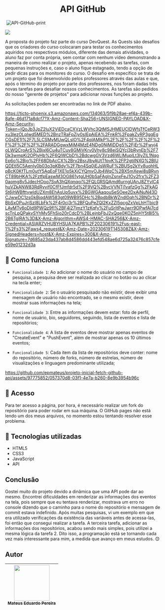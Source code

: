 #  <h1 align="center"> API GitHub </h1>

<img> ![API-GitHub-print](https://github.com/epmateus/projeto-inicial-fetch-github-api/assets/97775852/1c188d38-7cce-4fba-b044-9329869400c8)
 </img>

<img src="https://img.shields.io/badge/Status-Finalizado-brightgreen"/>

A proposta do projeto faz parte do curso DevQuest.
As Quests são desafios que os criadores do curso colocaram para testar os conhecimentos aquiridos nos respectivos módulos,
diferente das demais atividades, o aluno faz por conta própria, sem contar com nenhum vídeo demonstrando a maneira de como
realizar o projeto, apenas recebendo as tarefas, com pequenas instruções e, caso o aluno fique estagnado, tendo a opção de pedir dicas
para os monitores do curso.
O desafio em específico se trata de um projeto que foi desenvolvido pelos professores através das aulas e que, após o término do projeto
por parte dos professores, nos foram dadas três novas tarefas para desafiar nossos conhecimentos. As tarefas são pedidos do nosso "gerente de projetos" para adicionar novas funções ao projeto.

As solicitações podem ser encontradas no link de PDF abaixo.

https://ticto-phoenix.s3.amazonaws.com/134063/5f9b28ae-ef4a-439b-8afe-46d171a8dcf7?X-Amz-Content-Sha256=UNSIGNED-PAYLOAD&X-Amz-Security-Token=IQoJb3JpZ2luX2VjEDcaCXVzLWVhc3QtMSJHMEUCIDWfsTfCeRW3xu3lezOLplwd5MED%2BnzTRaFpZjy0sIEpAiEA%2FnkR%2FpakZvRP3gqEgCGsDE1l%2F7L5LCSMvMUwQLsIO%2F4qlAMIkP%2F%2F%2F%2F%2F%2F%2F%2F%2F%2FARADGgwxMjM4MzE4NDg0NjMiDDg5%2FjEr%2Fwyj4oLWQCroArS%2Bjxl6Cu4uTCuv8GMiVKrv0Vhy8c98eiSQYcj3bRynEb%2F7Dk3wmpKi2OPlyHb%2F6QlWCbD%2BdcwgGV3Vzd6WLlMuplLt3lyZlL1NqoEp6o%2Bjo%2FF68DbAcCX%2Brv2BsrJlbyAUtTfpvK%2FP2gtiINXG%2BIUQDEtl5C5AenIy0b03o3pKBdy%2F7bn4Sq0jEJsWRuF%2BUSg2kYv8uohHLpBcK0KfTLm0utY5AqEoF1XE1o5kXjCYQmvOJb4WqC%2BX5mXewi8sBRynCT89bHKA%2FztfpEaswM3OG861ytgUH0bSaFAglnZsnxFeJ1Ov2frx%2FZ30aomg8v5JdecHOoo7SvA3hQXqnqoi%2FQLGRSQAmd6urngUAnJ8ZYvlC4huVZkANW83RdRyvif0CfFfJmfdr5d%2F9VQ%2BvcVVNTj1vafzGg%2FkAGSt6jhWBfttywldUZXm8EhAsUp5uvx%2BGWGAaqouSeSOee2DxAjNuN43DCJwwDC1zsGkBjqdAW583gt09WB95DHc%2BpdbBkWZndl0qh%2BNDr%2BbSxOPuJriSzI8LbFk%2F4r0cj3r%2BFQuPeZQl2KxZZI5qcgZxVpLhHTbic9LAvMTy6oDId9PWQz9fl%2BF4i27jmzY1zKqfy%2FuSrItPwJwrr9OPwfAi7cdscTnLpQPakvSYhMv5FhSio20rCdcD%2BLejnbFbJ2xQqe0KOZ5nHY5t8l5%2B6TglRA%3D&X-Amz-Algorithm=AWS4-HMAC-SHA256&X-Amz-Credential=ASIARZVHUBYHSUA7KAPB%2F20230619%2Fus-east-1%2Fs3%2Faws4_request&X-Amz-Date=20230619T145308Z&X-Amz-SignedHeaders=host&X-Amz-Expires=300&X-Amz-Signature=7d685a23da437ab8d4586dd443efd548ae6d725a32476c857cfee59e01232d3a

## :hammer: Como funciona

- `Funcionalidade 1`: Ao adicionar o nome do usuário no campo de pesquisa, a pesquisa deve ser realizada ao clicar no botão ou ao clicar na tecla enter;


- `Funcionalidade 2`: Se o usuário pesquisado não existir, deve exibir uma mensagem de usuário não encontrado, se o mesmo existir, deve mostrar suas informações na tela;

- `Funcionalidade 3`: Entre as informações devem estar: foto de perfil, nome de usuário, bio, seguidores, seguindo, lista de eventos e lista de repositórios;

- `Funcionalidade 4`: A lista de eventos deve mostrar apenas eventos de "CreateEvent" e "PushEvent", além de mostrar apenas os 10 últimos eventos;

- `Funcionalidade 5`: Cada item da lista de repositórios deve conter: nome do repositório, número de forks, número de estrelas, número de visualizações e linguagem predominante utilizada;

https://github.com/epmateus/projeto-inicial-fetch-github-api/assets/97775852/057370d8-03f1-4e7a-b260-8e9b3954b96c

## 📁 Acesso
Para ter acesso a página, por hora, é necessário realizar um fork do repositório para poder rodar em sua máquina. O GitHub pages não está lendo um dos meus arquivos, no momento estou tentando resolver esse problema.

## :triangular_ruler: Tecnologias utilizadas
* HTML5
* CSS3
* JavaScript
* API

## Conclusão
Gostei muito do projeto devido a dinâmica que uma API pode dar ao mesmo. Encontrei dificuldades em renderizar as informações dos eventos na tela, pois sempre que eu tentava renderizar, mostrava um erro no console dizendo que o caminho para o nome do repositório e mensagem de commit estava indefinido. Após muitas pesquisas, vi um exemplo em que era utilizado verificações da existência das variáveis antes de acessa-las, foi então que consegui realizar a tarefa. A terceira tarefa, adicionar as informações dos repositórios, acabou sendo mais simples, pois utilizei a mesma lógica da tarefa 2.
Dito isso, a programação está se tornando cada vez mais interessante para mim, a medida que avanço em meus estudos. 😊

## Autor

| [<img src="https://user-images.githubusercontent.com/97775852/210607293-3b6bd614-0d84-40d2-818a-8d8c9cc2deb3.jpg" width=115><br><sub>Mateus Eduardo Pereira</sub>](https://github.com/epmateus) |
| :---: |
